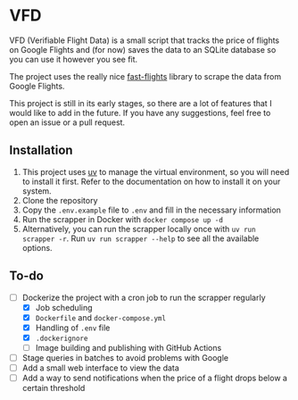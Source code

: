 # VFD

VFD (Verifiable Flight Data) is a small script that tracks the price of flights on Google Flights and (for now) saves the data to an SQLite database so you can use it however you see fit.

The project uses the really nice [fast-flights](https://github.com/AWeirdDev/flights) library to scrape the data from Google Flights. 

This project is still in its early stages, so there are a lot of features that I would like to add in the future. If you have any suggestions, feel free to open an issue or a pull request.

## Installation

1. This project uses [uv](https://docs.astral.sh/uv/) to manage the virtual environment, so you will need to install it first. Refer to the documentation on how to install it on your system.
2. Clone the repository
3. Copy the `.env.example` file to `.env` and fill in the necessary information
4. Run the scrapper in Docker with `docker compose up -d`
5. Alternatively, you can run the scrapper locally once with `uv run scrapper -r`. Run `uv run scrapper --help` to see all the available options.

## To-do

- [ ] Dockerize the project with a cron job to run the scrapper regularly
  - [x] Job scheduling
  - [x] `Dockerfile` and `docker-compose.yml`
  - [x] Handling of `.env` file
  - [x] `.dockerignore`
  - [ ] Image building and publishing with GitHub Actions
- [ ] Stage queries in batches to avoid problems with Google
- [ ] Add a small web interface to view the data
- [ ] Add a way to send notifications when the price of a flight drops below a certain threshold
